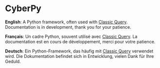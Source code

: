 # CyberPy

**English**: A Python framework, often used with [Classic Query](https://aristotech.vip/classicquery/). Documentation is in development, thank you for your patience.

**Français**: Un cadre Python, souvent utilisé avec [Classic Query](https://aristotech.vip/fr/classicquery-fr/). La documentation est en cours de développement, merci pour votre patience.

**Deutsch**: Ein Python-Framework, das häufig mit [Classic Query](https://aristotech.vip/de/classicquery-de/) verwendet wird. Die Dokumentation befindet sich in Entwicklung, vielen Dank für Ihre Geduld.
